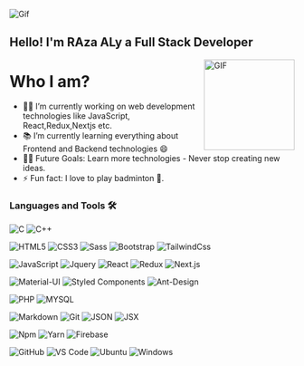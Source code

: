 ![Gif](https://media.giphy.com/media/YnexM9LwlwGu4Z1QnS/giphy.gif)

## Hello! I'm RAza ALy a Full Stack Developer

<img align="right" alt="GIF" height="160px" src="https://media.giphy.com/media/du3J3cXyzhj75IOgvA/giphy.gif" />

# Who I am?

- 👨‍💻 I’m currently working on web development technologies like JavaScript, React,Redux,Nextjs etc.
- 📚 I’m currently learning everything about Frontend and Backend technologies 😄
- 💪🏼 Future Goals: Learn more technologies - Never stop creating new ideas.
- ⚡ Fun fact: I love to play badminton 🏸.

### Languages and Tools 🛠 

![C](https://img.shields.io/badge/C-00599C?style=for-the-badge&logo=c&logoColor=white)
![C++](https://img.shields.io/badge/C%2B%2B-00599C?style=for-the-badge&logo=c%2B%2B&logoColor=white)

![HTML5](https://img.shields.io/badge/HTML5-E34F26?style=for-the-badge&logo=html5&logoColor=white)
![CSS3](https://img.shields.io/badge/CSS3-1572B6?style=for-the-badge&logo=css3&logoColor=white)
![Sass](https://img.shields.io/badge/Sass-CC6699?style=for-the-badge&logo=sass&logoColor=white)
![Bootstrap](https://img.shields.io/badge/Bootstrap-563D7C?style=for-the-badge&logo=bootstrap&logoColor=white)
![TailwindCss](https://img.shields.io/badge/Tailwind_CSS-38B2AC?style=for-the-badge&logo=tailwind-css&logoColor=white)

![JavaScript](https://img.shields.io/badge/JavaScript-323330?style=for-the-badge&logo=javascript&logoColor=F7DF1E)
![Jquery](https://img.shields.io/badge/jQuery-0769AD?style=for-the-badge&logo=jquery&logoColor=white)
![React](https://img.shields.io/badge/React-20232A?style=for-the-badge&logo=react&logoColor=61DAFB)
![Redux](https://img.shields.io/badge/Redux-593D88?style=for-the-badge&logo=redux&logoColor=white)
![Next.js](https://img.shields.io/badge/Next.js-593D88?style=for-the-badge&logo=next.js&logoColor=white)

![Material-UI](https://img.shields.io/badge/Material--UI-0081CB?style=for-the-badge&logo=material-ui&logoColor=white)
![Styled Components](https://img.shields.io/badge/styled--components-DB7093?style=for-the-badge&logo=styled-components&logoColor=white)
![Ant-Design](https://img.shields.io/badge/Ant%20Design-593D88?style=for-the-badge&logo=Ant%20Design&logoColor=white)

![PHP](https://img.shields.io/badge/PHP-777BB4?style=for-the-badge&logo=php&logoColor=white)
![MYSQL](https://img.shields.io/badge/MySQL-00000F?style=for-the-badge&logo=mysql&logoColor=white)

![Markdown](https://img.shields.io/badge/markdown-593D88?style=for-the-badge&logo=markdown&logoColor=white)
![Git](https://img.shields.io/badge/git-593D88?style=for-the-badge&logo=git&logoColor=white)
![JSON](https://img.shields.io/badge/json-593D88?style=for-the-badge&logo=json&logoColor=white)
![JSX](https://img.shields.io/badge/jsx-593D88?style=for-the-badge&logo=jsx&logoColor=white)

![Npm](https://img.shields.io/badge/npm-593D88?style=for-the-badge&logo=npm&logoColor=white)
![Yarn](https://img.shields.io/badge/yarn-593D88?style=for-the-badge&logo=yarn&logoColor=white)
![Firebase](https://img.shields.io/badge/firebase-593D88?style=for-the-badge&logo=firebase&logoColor=white)

![GitHub](https://img.shields.io/badge/github-593D88?style=for-the-badge&logo=github&logoColor=white)
![VS Code](https://img.shields.io/badge/VS%20Code-593D88?style=for-the-badge&logo=visual-studio-code&logoColor=white)
![Ubuntu](https://img.shields.io/badge/Ubuntu-E95420?style=for-the-badge&logo=ubuntu&logoColor=white)
![Windows](https://img.shields.io/badge/Windows-593D88?style=for-the-badge&logo=Windows&logoColor=white)

<br/>
